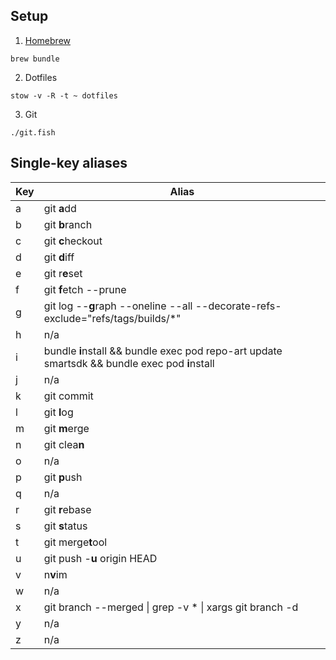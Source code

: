 ## Setup

1. [Homebrew](https://brew.sh/)

```
brew bundle
```

2. Dotfiles

```
stow -v -R -t ~ dotfiles
```

3. Git

```
./git.fish
```

## Single-key aliases

Key |   Alias
--  |   --
a   |   git **a**dd
b   |   git **b**ranch
c   |   git **c**heckout
d   |   git **d**iff
e   |   git r**e**set
f   |   git **f**etch --prune
g   |   git log --**g**raph --oneline --all --decorate-refs-exclude=\"refs/tags/builds/*\"
h   |   n/a
i   |   bundle **i**nstall && bundle exec pod repo-art update smartsdk && bundle exec pod **i**nstall
j   |   n/a
k   |   git commit
l   |   git **l**og
m   |   git **m**erge
n   |   git clea**n**
o   |   n/a
p   |   git **p**ush
q   |   n/a
r   |   git **r**ebase
s   |   git **s**tatus
t   |   git merge**t**ool
u   |   git push -**u** origin HEAD
v   |   n**v**im
w   |   n/a
x   |   git branch --merged \| grep -v \* \| xargs git branch -d
y   |   n/a
z   |   n/a
